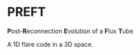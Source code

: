 # PREFT
**P**ost-**R**econnection **E**volution of a **F**lux **T**ube 

A 1D flare code in a 3D space. 

